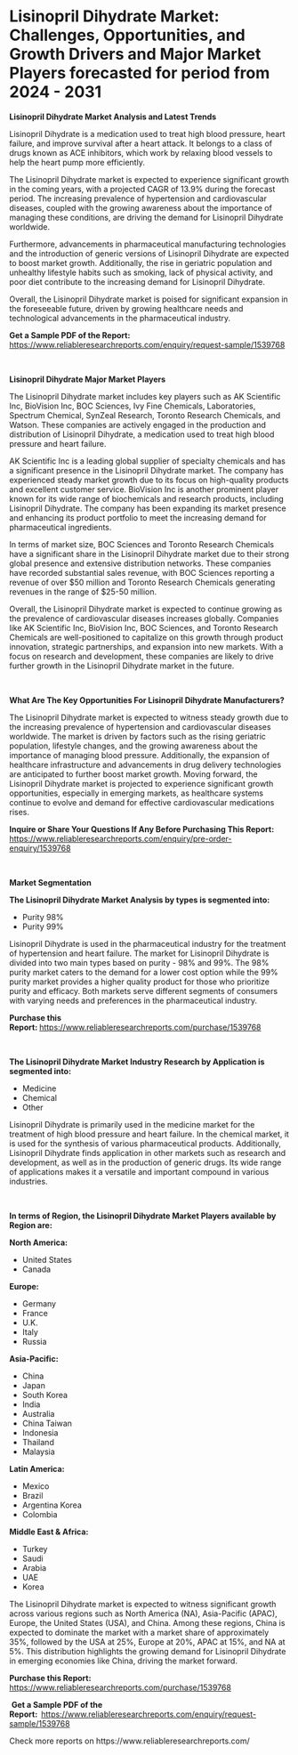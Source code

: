 <p><h1>Lisinopril Dihydrate Market: Challenges, Opportunities, and Growth Drivers and Major Market Players forecasted for period from 2024 - 2031</h1></p><p><strong>Lisinopril Dihydrate Market Analysis and Latest Trends</strong></p>
<p><p>Lisinopril Dihydrate is a medication used to treat high blood pressure, heart failure, and improve survival after a heart attack. It belongs to a class of drugs known as ACE inhibitors, which work by relaxing blood vessels to help the heart pump more efficiently.</p><p>The Lisinopril Dihydrate market is expected to experience significant growth in the coming years, with a projected CAGR of 13.9% during the forecast period. The increasing prevalence of hypertension and cardiovascular diseases, coupled with the growing awareness about the importance of managing these conditions, are driving the demand for Lisinopril Dihydrate worldwide.</p><p>Furthermore, advancements in pharmaceutical manufacturing technologies and the introduction of generic versions of Lisinopril Dihydrate are expected to boost market growth. Additionally, the rise in geriatric population and unhealthy lifestyle habits such as smoking, lack of physical activity, and poor diet contribute to the increasing demand for Lisinopril Dihydrate.</p><p>Overall, the Lisinopril Dihydrate market is poised for significant expansion in the foreseeable future, driven by growing healthcare needs and technological advancements in the pharmaceutical industry.</p></p>
<p><strong>Get a Sample PDF of the Report:&nbsp;</strong> <a href="https://www.reliableresearchreports.com/enquiry/request-sample/1539768">https://www.reliableresearchreports.com/enquiry/request-sample/1539768</a></p>
<p>&nbsp;</p>
<p><strong>Lisinopril Dihydrate Major Market Players</strong></p>
<p><p>The Lisinopril Dihydrate market includes key players such as AK Scientific Inc, BioVision Inc, BOC Sciences, Ivy Fine Chemicals, Laboratories, Spectrum Chemical, SynZeal Research, Toronto Research Chemicals, and Watson. These companies are actively engaged in the production and distribution of Lisinopril Dihydrate, a medication used to treat high blood pressure and heart failure.</p><p>AK Scientific Inc is a leading global supplier of specialty chemicals and has a significant presence in the Lisinopril Dihydrate market. The company has experienced steady market growth due to its focus on high-quality products and excellent customer service. BioVision Inc is another prominent player known for its wide range of biochemicals and research products, including Lisinopril Dihydrate. The company has been expanding its market presence and enhancing its product portfolio to meet the increasing demand for pharmaceutical ingredients.</p><p>In terms of market size, BOC Sciences and Toronto Research Chemicals have a significant share in the Lisinopril Dihydrate market due to their strong global presence and extensive distribution networks. These companies have recorded substantial sales revenue, with BOC Sciences reporting a revenue of over $50 million and Toronto Research Chemicals generating revenues in the range of $25-50 million.</p><p>Overall, the Lisinopril Dihydrate market is expected to continue growing as the prevalence of cardiovascular diseases increases globally. Companies like AK Scientific Inc, BioVision Inc, BOC Sciences, and Toronto Research Chemicals are well-positioned to capitalize on this growth through product innovation, strategic partnerships, and expansion into new markets. With a focus on research and development, these companies are likely to drive further growth in the Lisinopril Dihydrate market in the future.</p></p>
<p>&nbsp;</p>
<p><strong>What Are The Key Opportunities For Lisinopril Dihydrate Manufacturers?</strong></p>
<p><p>The Lisinopril Dihydrate market is expected to witness steady growth due to the increasing prevalence of hypertension and cardiovascular diseases worldwide. The market is driven by factors such as the rising geriatric population, lifestyle changes, and the growing awareness about the importance of managing blood pressure. Additionally, the expansion of healthcare infrastructure and advancements in drug delivery technologies are anticipated to further boost market growth. Moving forward, the Lisinopril Dihydrate market is projected to experience significant growth opportunities, especially in emerging markets, as healthcare systems continue to evolve and demand for effective cardiovascular medications rises.</p></p>
<p><strong>Inquire or Share Your Questions If Any Before Purchasing This Report:</strong> <a href="https://www.reliableresearchreports.com/enquiry/pre-order-enquiry/1539768">https://www.reliableresearchreports.com/enquiry/pre-order-enquiry/1539768</a></p>
<p>&nbsp;</p>
<p><strong>Market Segmentation</strong></p>
<p><strong>The Lisinopril Dihydrate Market Analysis by types is segmented into:</strong></p>
<p><ul><li>Purity 98%</li><li>Purity 99%</li></ul></p>
<p><p>Lisinopril Dihydrate is used in the pharmaceutical industry for the treatment of hypertension and heart failure. The market for Lisinopril Dihydrate is divided into two main types based on purity - 98% and 99%. The 98% purity market caters to the demand for a lower cost option while the 99% purity market provides a higher quality product for those who prioritize purity and efficacy. Both markets serve different segments of consumers with varying needs and preferences in the pharmaceutical industry.</p></p>
<p><strong>Purchase this Report:&nbsp;</strong><a href="https://www.reliableresearchreports.com/purchase/1539768">https://www.reliableresearchreports.com/purchase/1539768</a></p>
<p>&nbsp;</p>
<p><strong>The Lisinopril Dihydrate Market Industry Research by Application is segmented into:</strong></p>
<p><ul><li>Medicine</li><li>Chemical</li><li>Other</li></ul></p>
<p><p>Lisinopril Dihydrate is primarily used in the medicine market for the treatment of high blood pressure and heart failure. In the chemical market, it is used for the synthesis of various pharmaceutical products. Additionally, Lisinopril Dihydrate finds application in other markets such as research and development, as well as in the production of generic drugs. Its wide range of applications makes it a versatile and important compound in various industries.</p></p>
<p>&nbsp;</p>
<p><strong>In terms of Region, the Lisinopril Dihydrate Market Players available by Region are:</strong></p>
<p>
    <p> <strong> North America: </strong>
        <ul>
            <li>United States</li>
            <li>Canada</li>
        </ul>
        </p> 
    <p> <strong> Europe: </strong>
        <ul>
            <li>Germany</li>
            <li>France</li>
            <li>U.K.</li>
            <li>Italy</li>
            <li>Russia</li>
        </ul>
        </p> 
    <p> <strong> Asia-Pacific: </strong>
        <ul>
            <li>China</li>
            <li>Japan</li>
            <li>South Korea</li>
            <li>India</li>
            <li>Australia</li>
            <li>China Taiwan</li>
            <li>Indonesia</li>
            <li>Thailand</li>
            <li>Malaysia</li>
        </ul>
        </p> 
    <p> <strong> Latin America: </strong>
        <ul>
            <li>Mexico</li>
            <li>Brazil</li>
            <li>Argentina Korea</li>
            <li>Colombia</li>
        </ul>
        </p> 
    <p> <strong> Middle East & Africa: </strong>
        <ul>
            <li>Turkey</li>
            <li>Saudi</li>
            <li>Arabia</li>
            <li>UAE</li>
            <li>Korea</li>
        </ul>
    </p>
    </p>
<p><p>The Lisinopril Dihydrate market is expected to witness significant growth across various regions such as North America (NA), Asia-Pacific (APAC), Europe, the United States (USA), and China. Among these regions, China is expected to dominate the market with a market share of approximately 35%, followed by the USA at 25%, Europe at 20%, APAC at 15%, and NA at 5%. This distribution highlights the growing demand for Lisinopril Dihydrate in emerging economies like China, driving the market forward.</p></p>
<p><strong>Purchase this Report: </strong><a href="https://www.reliableresearchreports.com/purchase/1539768">https://www.reliableresearchreports.com/purchase/1539768</a></p>
<p>&nbsp;<strong>Get a Sample PDF of the Report:&nbsp;&nbsp;</strong><a href="https://www.reliableresearchreports.com/enquiry/request-sample/1539768">https://www.reliableresearchreports.com/enquiry/request-sample/1539768</a></p>
<p><strong></strong></p>
<p>Check more reports on https://www.reliableresearchreports.com/</p>